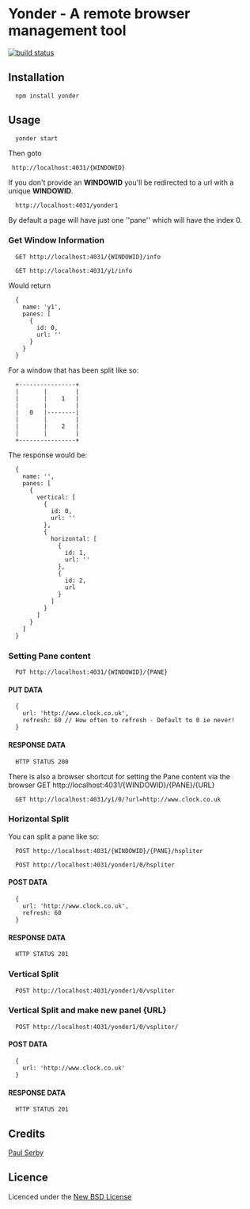 # Yonder - A remote browser management tool

[![build status](https://secure.travis-ci.org/serby/yonder.png)](http://travis-ci.org/serby/yonder)

## Installation

      npm install yonder

## Usage

      yonder start

Then goto

     http://localhost:4031/{WINDOWID}

If you don't provide an **WINDOWID** you'll be redirected to a url with a unique **WINDOWID**.

      http://localhost:4031/yonder1

By default a page will have just one ''pane'' which will have the index 0.

### Get Window Information

      GET http://localhost:4031/{WINDOWID}/info

      GET http://localhost:4031/y1/info

Would return

      {
        name: 'y1',
        panes: [
          {
            id: 0,
            url: ''
          }
        }
      }

For a window that has been split like so:

      +----------------+
      |       |        |
      |       |    1   |
      |       |        |
      |   0   |--------|
      |       |        |
      |       |    2   |
      |       |        |
      +----------------+

The response would be:

      {
        name: '',
        panes: [
          {
            vertical: [
              {
                id: 0,
                url: ''
              },
              {
                horizontal: [
                  {
                    id: 1,
                    url: ''
                  },
                  {
                    id: 2,
                    url
                  }
                ]
              }
            ]
          }
        ]
      }

### Setting Pane content
      PUT http://localhost:4031/{WINDOWID}/{PANE}

#### PUT DATA
      {
        url: 'http://www.clock.co.uk',
        refresh: 60 // How often to refresh - Default to 0 ie never!
      }

#### RESPONSE DATA
      HTTP STATUS 200

There is also a browser shortcut for setting the Pane content via the browser
      GET http://localhost:4031/{WINDOWID}/{PANE}/{URL}

      GET http://localhost:4031/y1/0/?url=http://www.clock.co.uk

### Horizontal Split

You can split a pane like so:

      POST http://localhost:4031/{WINDOWID}/{PANE}/hspliter

      POST http://localhost:4031/yonder1/0/hspliter

#### POST DATA
      {
        url: 'http://www.clock.co.uk',
        refresh: 60
      }

#### RESPONSE DATA
      HTTP STATUS 201

### Vertical Split

      POST http://localhost:4031/yonder1/0/vspliter

### Vertical Split and make new panel {URL}

      POST http://localhost:4031/yonder1/0/vspliter/

#### POST DATA
      {
        url: 'http://www.clock.co.uk'
      }

#### RESPONSE DATA
      HTTP STATUS 201


## Credits
[Paul Serby](https://github.com/serby/)

## Licence
Licenced under the [New BSD License](http://opensource.org/licenses/bsd-license.php)
